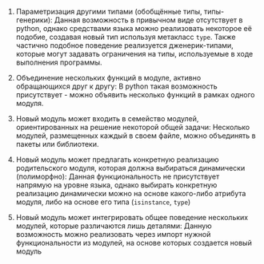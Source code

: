1. Параметризация другими типами (обобщённые типы, типы-генерики): 
	Данная возможность в привычном виде отсутствует в python, однако средствами языка можно реализовать некоторое её подобие, создавая новый тип используя  метакласс `type`. Также частично подобное поведение реализуется дженерик-типами, которые могут задавать ограничения на типы, используемые в ходе выполнения программы. 

2. Объединение нескольких функций в модуле,  активно обращающихся друг к другу:
	В python такая возможность присутствует - можно объявить несколько функций в рамках одного модуля.
	
3. Новый модуль может входить в семейство модулей, ориентированных на решение некоторой общей задачи:
	Несколько модулей, размещенных каждый в своем файле, можно объединять в пакеты или библиотеки. 

4. Новый модуль может предлагать конкретную реализацию родительского модуля, которая должна выбираться динамически (полиморфно):
	Данная функциональность не присутствует напрямую на уровне языка, однако выбирать конкретную реализацию  динамически можно на основе какого-либо атрибута модуля, либо на основе его типа (`isinstance`, `type`)
	
5. Новый модуль может интегрировать общее поведение нескольких модулей, которые различаются лишь деталями:
	Данную возможность можно реализовать через импорт нужной функциональности из модулей, на основе которых создается новый модуль

